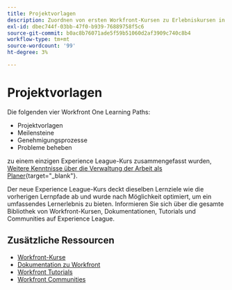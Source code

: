 ```yaml
---
title: Projektvorlagen
description: Zuordnen von ersten Workfront-Kursen zu Erlebniskursen in Liga-Kursen
exl-id: dbec744f-03bb-47f0-b939-76889758f5c6
source-git-commit: b0ac8b76071ade5f59b51060d2af3909c740c8b4
workflow-type: tm+mt
source-wordcount: '99'
ht-degree: 3%

---
```


# Projektvorlagen

Die folgenden vier Workfront One Learning Paths:

* Projektvorlagen
* Meilensteine
* Genehmigungsprozesse
* Probleme beheben

zu einem einzigen Experience League-Kurs zusammengefasst wurden, [Weitere Kenntnisse über die Verwaltung der Arbeit als Planer](https://experienceleague.adobe.com/?recommended=Workfront-U-1-2022.3.planners){target="_blank"}.

Der neue Experience League-Kurs deckt dieselben Lernziele wie die vorherigen Lernpfade ab und wurde nach Möglichkeit optimiert, um ein umfassendes Lernerlebnis zu bieten.  Informieren Sie sich über die gesamte Bibliothek von Workfront-Kursen, Dokumentationen, Tutorials und Communities auf Experience League.

## Zusätzliche Ressourcen

* [Workfront-Kurse](https://experienceleague.adobe.com/?lang=en&amp;Solution=Workfront#courses)
* [Dokumentation zu Workfront](https://experienceleague.adobe.com/docs/workfront.html)
* [Workfront Tutorials](https://experienceleague.adobe.com/docs/workfront-learn/tutorials-workfront/home.html)
* [Workfront Communities](https://experienceleaguecommunities.adobe.com/t5/workfront/ct-p/workfront)
